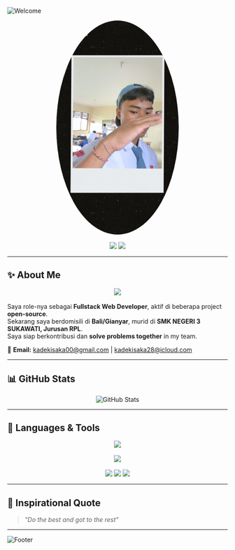 <!-- Header Animasi dengan Nama -->
![Welcome](https://readme-typing-svg.demolab.com?font=Fira+Code&weight=600&size=30&duration=3000&pause=1000&color=F7F7F7&center=true&vCenter=true&width=900&lines=Hi+I’m+ISAKA+😎;Welcome+This+my+GitHub+profile!;+I+live+in+Bali+I+love+code+work+with+together+😗)

<!-- Foto Profil dengan Elemen Animasi -->
<p align="center">
  <img src="gws.png" width="280" height="490" style="border-radius: 50%;" />
</p>
<p align="center">
  <img src="https://media.giphy.com/media/3o6Zt5RrMZfl5otXXi/giphy.gif" width="50" /> <!-- Animasi pixel move di sekitar foto -->
  <img src="https://media.giphy.com/media/26tPzzZyD0MmIU0J2/giphy.gif" width="70" /> <!-- Animasi bergerak -->
</p>

---

<!-- Deskripsi Diri dengan Animasi Pixel Move -->
## ✨ About Me
<p align="center">
  <img src="https://media.giphy.com/media/LmNwrBhejkK9EFP504/giphy.gif" width="50" />
</p>

Saya role-nya sebagai **Fullstack Web Developer**, aktif di beberapa project **open-source**.  
Sekarang saya berdomisili di **Bali/Gianyar**, murid di **SMK NEGERI 3 SUKAWATI, Jurusan RPL**.  
Saya siap berkontribusi dan **solve problems together** in my team.  

📧 **Email:** kadekisaka00@gmail.com | kadekisaka28@icloud.com  

---

<!-- Statistik GitHub -->
## 📊 GitHub Stats
<p align="center">
  <img src="https://github-readme-stats.vercel.app/api?username=SAKA-LG&show_icons=true&theme=radical" alt="GitHub Stats" />
</p>

---

<!-- Bahasa & Tools dengan Animasi Bergerak -->
## 🚀 Languages & Tools
<p align="center">
  <img src="https://skillicons.dev/icons?i=html,css,js,react,nodejs,git,github" />
</p>

<p align="center">
  <img src="https://readme-typing-svg.demolab.com?font=Fira+Code&size=20&duration=2000&pause=500&color=F7F7F7&center=true&vCenter=true&width=800&lines=I+code+in+JavaScript!;I+develop+with+React!;I+work+on+Back-End+and+Front-End!;Ayo+collaborate+bersama+make+cool+project!">
</p>

<!-- Animasi Pixel Move -->
<p align="center">
  <img src="https://media.giphy.com/media/RbDKaczqWovIugyJmW/giphy.gif" width="150" />
  <img src="https://media.giphy.com/media/qgQUggAC3Pfv687qPC/giphy.gif" width="150" />
  <img src="https://media.giphy.com/media/ZVik7pBtu9dNS/giphy.gif" width="150" />
</p>

---

<!-- Quotes -->
## 🌟 Inspirational Quote
> *"Do the best and got to the rest"*

---

<!-- Animasi Footer -->
![Footer](https://capsule-render.vercel.app/api?type=waving&color=gradient&height=100&section=footer)


